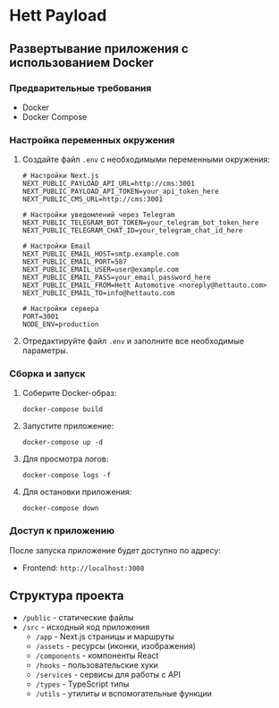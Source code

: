 # Hett Payload

## Развертывание приложения с использованием Docker

### Предварительные требования
- Docker
- Docker Compose

### Настройка переменных окружения
1. Создайте файл `.env` с необходимыми переменными окружения:
   ```
   # Настройки Next.js
   NEXT_PUBLIC_PAYLOAD_API_URL=http://cms:3001
   NEXT_PUBLIC_PAYLOAD_API_TOKEN=your_api_token_here
   NEXT_PUBLIC_CMS_URL=http://cms:3001
   
   # Настройки уведомлений через Telegram
   NEXT_PUBLIC_TELEGRAM_BOT_TOKEN=your_telegram_bot_token_here
   NEXT_PUBLIC_TELEGRAM_CHAT_ID=your_telegram_chat_id_here
   
   # Настройки Email
   NEXT_PUBLIC_EMAIL_HOST=smtp.example.com
   NEXT_PUBLIC_EMAIL_PORT=587
   NEXT_PUBLIC_EMAIL_USER=user@example.com
   NEXT_PUBLIC_EMAIL_PASS=your_email_password_here
   NEXT_PUBLIC_EMAIL_FROM=Hett Automotive <noreply@hettauto.com>
   NEXT_PUBLIC_EMAIL_TO=info@hettauto.com
   
   # Настройки сервера
   PORT=3001
   NODE_ENV=production
   ```
2. Отредактируйте файл `.env` и заполните все необходимые параметры.

### Сборка и запуск
1. Соберите Docker-образ:
   ```
   docker-compose build
   ```
2. Запустите приложение:
   ```
   docker-compose up -d
   ```
3. Для просмотра логов:
   ```
   docker-compose logs -f
   ```
4. Для остановки приложения:
   ```
   docker-compose down
   ```

### Доступ к приложению
После запуска приложение будет доступно по адресу:
- Frontend: `http://localhost:3008`

## Структура проекта
- `/public` - статические файлы
- `/src` - исходный код приложения
  - `/app` - Next.js страницы и маршруты
  - `/assets` - ресурсы (иконки, изображения)
  - `/components` - компоненты React
  - `/hooks` - пользовательские хуки
  - `/services` - сервисы для работы с API
  - `/types` - TypeScript типы
  - `/utils` - утилиты и вспомогательные функции 